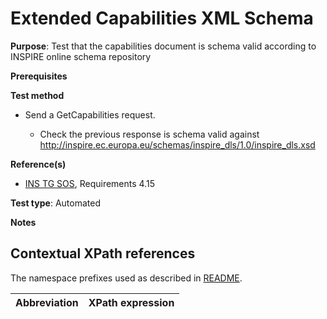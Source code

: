 # Extended Capabilities XML Schema

**Purpose**: Test that the capabilities document is schema valid according to INSPIRE online schema repository

**Prerequisites**

**Test method**

* Send a GetCapabilities request.

    * Check the previous response is schema valid against http://inspire.ec.europa.eu/schemas/inspire_dls/1.0/inspire_dls.xsd

**Reference(s)**

* [INS TG SOS](http://inspire.ec.europa.eu/id/document/tg/download-sos/1.0), Requirements 4.15

**Test type**: Automated

**Notes**

## Contextual XPath references

The namespace prefixes used as described in [README](./README.md#namespaces).

| Abbreviation                                               |  XPath expression |
| ---------------------------------------------------------- | ------------------------------------------------------------------------- |